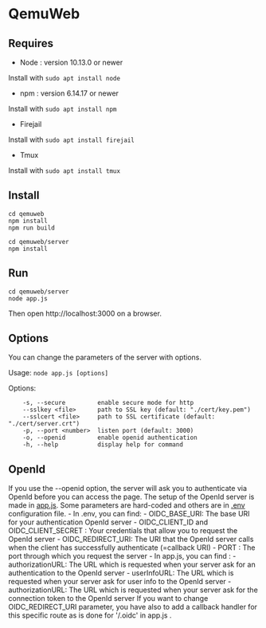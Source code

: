 # QemuWeb

## Requires
- Node : version 10.13.0 or newer

Install with `sudo apt install node`

- npm : version 6.14.17 or newer

Install with `sudo apt install npm`

- Firejail

Install with `sudo apt install firejail`

- Tmux

Install with `sudo apt install tmux`

## Install

```
cd qemuweb
npm install
npm run build

cd qemuweb/server
npm install
```

## Run

```
cd qemuweb/server
node app.js
```
Then open http://localhost:3000 on a browser.

## Options

You can change the parameters of the server with options.

Usage: ```node app.js [options]```

Options:
```
    -s, --secure         enable secure mode for http
    --sslkey <file>      path to SSL key (default: "./cert/key.pem")
    --sslcert <file>     path to SSL certificate (default: "./cert/server.crt")
    -p, --port <number>  listen port (default: 3000)
    -o, --openid         enable openid authentication
    -h, --help           display help for command
```

## OpenId

If you use the --openid option, the server will ask you to authenticate via OpenId before you can access the page.
The setup of the OpenId server is made in [app.js](https://gitlab.emi.u-bordeaux.fr/qemunet/qemuweb/-/blob/main/server/app.js).
Some parameters are hard-coded and others are in [.env](https://gitlab.emi.u-bordeaux.fr/qemunet/qemuweb/-/blob/main/server/.env) configuration file.
    - In .env, you can find:
        - OIDC_BASE_URI: The base URI for your authentication OpenId server
        - OIDC_CLIENT_ID and OIDC_CLIENT_SECRET : Your credentials that allow you to request the OpenId server
        - OIDC_REDIRECT_URI: The URI that the OpenId server calls when the client has successfully authenticate (=callback URI)
        - PORT : The port through which you request the server
    - In app.js, you can find :
        - authorizationURL: The URL which is requested when your server ask for an authentication to the OpenId server
        - userInfoURL: The URL which is requested when your server ask for user info to the OpenId server
        - authorizationURL: The URL which is requested when your server ask for the connection token to the OpenId server
If you want to change OIDC_REDIRECT_URI parameter, you have also to add a callback handler for this specific route as is done for '/.oidc' in app.js .


